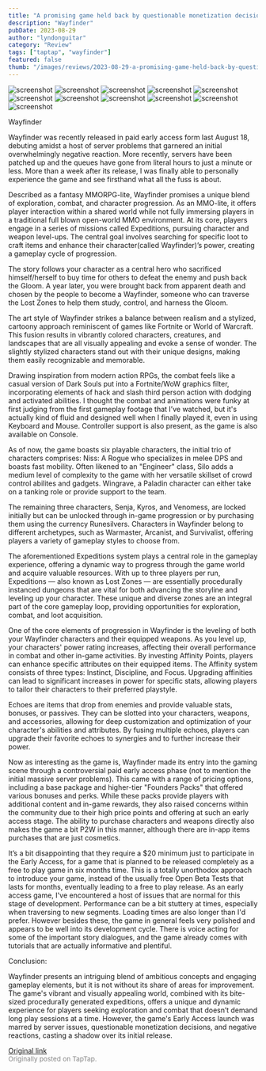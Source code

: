 ```yaml
---
title: "A promising game held back by questionable monetization decisions | Early Access Review - Wayfinder"
description: "Wayfinder"
pubDate: 2023-08-29
author: "lyndonguitar"
category: "Review"
tags: ["taptap", "wayfinder"]
featured: false
thumb: "/images/reviews/2023-08-29-a-promising-game-held-back-by-questionable-monetization-decisions--early-access-review----0.avif"
---
```


<div class="gallery">
  <img src="/images/reviews/2023-08-29-a-promising-game-held-back-by-questionable-monetization-decisions--early-access-review----0.avif" alt="screenshot" />
  <img src="/images/reviews/2023-08-29-a-promising-game-held-back-by-questionable-monetization-decisions--early-access-review----1.avif" alt="screenshot" />
  <img src="/images/reviews/2023-08-29-a-promising-game-held-back-by-questionable-monetization-decisions--early-access-review----2.avif" alt="screenshot" />
  <img src="/images/reviews/2023-08-29-a-promising-game-held-back-by-questionable-monetization-decisions--early-access-review----3.avif" alt="screenshot" />
  <img src="/images/reviews/2023-08-29-a-promising-game-held-back-by-questionable-monetization-decisions--early-access-review----4.avif" alt="screenshot" />
  <img src="/images/reviews/2023-08-29-a-promising-game-held-back-by-questionable-monetization-decisions--early-access-review----5.avif" alt="screenshot" />
  <img src="/images/reviews/2023-08-29-a-promising-game-held-back-by-questionable-monetization-decisions--early-access-review----6.avif" alt="screenshot" />
  <img src="/images/reviews/2023-08-29-a-promising-game-held-back-by-questionable-monetization-decisions--early-access-review----7.avif" alt="screenshot" />
  <img src="/images/reviews/2023-08-29-a-promising-game-held-back-by-questionable-monetization-decisions--early-access-review----8.avif" alt="screenshot" />
  <img src="/images/reviews/2023-08-29-a-promising-game-held-back-by-questionable-monetization-decisions--early-access-review----9.avif" alt="screenshot" />
  <img src="/images/reviews/2023-08-29-a-promising-game-held-back-by-questionable-monetization-decisions--early-access-review----10.avif" alt="screenshot" />
</div>

Wayfinder

Wayfinder was recently released in paid early access form last August 18, debuting amidst a host of server problems that garnered an initial overwhelmingly negative reaction. More recently, servers have been patched up and the queues have gone from literal hours to just a minute or less. More than a week after its release, I was finally able to personally experience the game and see firsthand what all the fuss is about.

Described as a fantasy MMORPG-lite, Wayfinder promises a unique blend of exploration, combat, and character progression. As an MMO-lite, it offers player interaction within a shared world while not fully immersing players in a traditional full blown open-world MMO environment. At its core, players engage in a series of missions called Expeditions, pursuing character and weapon level-ups. The central goal involves searching for specific loot to craft items and enhance their character(called Wayfinder)’s power, creating a gameplay cycle of progression.

The story follows your character as a central hero who sacrificed himself/herself to buy time for others to defeat the enemy and push back the Gloom. A year later, you were brought back from apparent death and chosen by the people to become a Wayfinder, someone who can traverse the Lost Zones to help them study, control, and harness the Gloom.

The art style of Wayfinder strikes a balance between realism and a stylized, cartoony approach reminiscent of games like Fortnite or World of Warcraft. This fusion results in vibrantly colored characters, creatures, and landscapes that are all visually appealing and evoke a sense of wonder. The slightly stylized characters stand out with their unique designs, making them easily recognizable and memorable.

Drawing inspiration from modern action RPGs, the combat feels like a casual version of Dark Souls put into a Fortnite/WoW graphics filter, incorporating elements of hack and slash third person action with dodging and activated abilities. I thought the combat and animations were funky at first judging from the first gameplay footage that I’ve watched, but it's actually kind of fluid and designed well when I finally played it, even in using Keyboard and Mouse. Controller support is also present, as the game is also available on Console.

As of now, the game boasts six playable characters, the initial trio of characters comprises: Niss: A Rogue who specializes in melee DPS and boasts fast mobility. Often likened to an "Engineer" class, Silo adds a medium level of complexity to the game with her versatile skillset of crowd control abilites and gadgets. Wingrave, a Paladin character can either take on a tanking role or provide support to the team.

The remaining three characters, Senja, Kyros, and Venomess, are locked initially but can be unlocked through in-game progression or by purchasing them using the currency Runesilvers. Characters in Wayfinder belong to different archetypes, such as Warmaster, Arcanist, and Survivalist, offering players a variety of gameplay styles to choose from.

The aforementioned Expeditions system plays a central role in the gameplay experience, offering a dynamic way to progress through the game world and acquire valuable resources. With up to three players per run, Expeditions — also known as Lost Zones — are essentially procedurally instanced dungeons that are vital for both advancing the storyline and leveling up your character. These unique and diverse zones are an integral part of the core gameplay loop, providing opportunities for exploration, combat, and loot acquisition.

One of the core elements of progression in Wayfinder is the leveling of both your Wayfinder characters and their equipped weapons. As you level up, your characters' power rating increases, affecting their overall performance in combat and other in-game activities. By investing Affinity Points, players can enhance specific attributes on their equipped items. The Affinity system consists of three types: Instinct, Discipline, and Focus. Upgrading affinities can lead to significant increases in power for specific stats, allowing players to tailor their characters to their preferred playstyle.

Echoes are items that drop from enemies and provide valuable stats, bonuses, or passives. They can be slotted into your characters, weapons, and accessories, allowing for deep customization and optimization of your character's abilities and attributes. By fusing multiple echoes, players can upgrade their favorite echoes to synergies and to further increase their power.

Now as interesting as the game is, Wayfinder made its entry into the gaming scene through a controversial paid early access phase (not to mention the initial massive server problems). This came with a range of pricing options, including a base package and higher-tier "Founders Packs" that offered various bonuses and perks. While these packs provide players with additional content and in-game rewards, they also raised concerns within the community due to their high price points and offering at such an early access stage. The ability to purchase characters and weapons directly also makes the game a bit P2W in this manner, although there are in-app items purchases that are just cosmetics.

It’s a bit disappointing that they require a $20 minimum just to participate in the Early Access, for a game that is planned to be released completely as a free to play game in six months time. This is a totally unorthodox approach to introduce your game, instead of the usually free Open Beta Tests that lasts for months, eventually leading to a free to play release. As an early access game, I've encountered a host of issues that are normal for this stage of development. Performance can be a bit stuttery at times, especially when traversing to new segments. Loading times are also longer than I'd prefer. However besides these, the game in general feels very polished and appears to be well into its development cycle. There is voice acting for some of the important story dialogues, and the game already comes with tutorials that are actually informative and plentiful.

Conclusion:

Wayfinder presents an intriguing blend of ambitious concepts and engaging gameplay elements, but it is not without its share of areas for improvement. The game's vibrant and visually appealing world, combined with its bite-sized procedurally generated expeditions, offers a unique and dynamic experience for players seeking exploration and combat that doesn’t demand long play sessions at a time. However, the game's Early Access launch was marred by server issues, questionable monetization decisions, and negative reactions, casting a shadow over its initial release.

[Original link](https://www.taptap.io/post/6212997)<br><span style="font-size: 0.95em; color: #888;">Originally posted on TapTap.</span>
